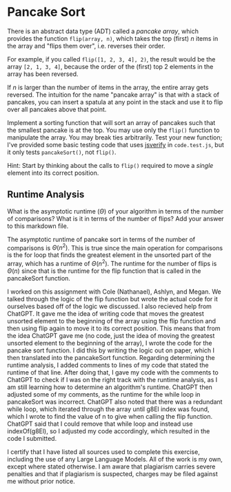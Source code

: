 # Pancake Sort

There is an abstract data type (ADT) called a *pancake array*, which provides
the function `flip(array, n)`, which takes the top (first) $n$ items in the
array and "flips them over", i.e. reverses their order.

For example, if you called `flip([1, 2, 3, 4], 2)`, the result would
be the array  `[2, 1, 3, 4]`, because the order of the (first) top 2
elements in the array has been reversed.

If $n$ is larger than the number of items in the array, the entire array gets
reversed. The intuition for the name "pancake array" is that with a stack of
pancakes, you can insert a spatula at any point in the stack and use it to flip
over all pancakes above that point.

Implement a sorting function that will sort an array of pancakes such that the
smallest pancake is at the top. You may use only the `flip()` function to
manipulate the array. You may break ties arbitrarily. Test your new function;
I've provided some basic testing code that uses
[jsverify](https://jsverify.github.io/) in `code.test.js`, but it only tests
`pancakeSort()`, not `flip()`.

Hint: Start by thinking about the calls to `flip()` required to move a *single*
element into its correct position.

## Runtime Analysis

What is the asymptotic runtime ($\Theta$) of your algorithm in terms of the
number of comparisons? What is it in terms of the number of flips? Add your
answer to this markdown file.

The asymptotic runtime of pancake sort in terms of the number of comparisons is $\Theta(n^2)$.  This is true since the main operation for comparisons is the for loop that finds the greatest element in the unsorted part of the array, which has a runtime of $\Theta(n^2)$.  The runtime for the number of flips is $\Theta(n)$ since that is the runtime for the flip function that is called in the pancakeSort function.

I worked on this assignment with Cole (Nathanael), Ashlyn, and Megan.  We talked through the logic of the flip function but wrote the actual code for it ourselves based off of the logic we discussed.  I also recieved help from ChatGPT.  It gave me the idea of writing code that moves the greatest unsorted element to the beginning of the array using the flip function and then using flip again to move it to its correct position.  This means that from the idea ChatGPT gave me (no code, just the idea of moving the greatest unsorted element to the beginning of the array), I wrote the code for the pancake sort function.  I did this by writing the logic out on paper, which I then translated into the pancakeSort function.  Regarding determining the runtime analysis, I added comments to lines of my code that stated the runtime of that line.  After doing that, I gave my code with the comments to ChatGPT to check if I was on the right track with the runtime analysis, as I am still learning how to determine an algorithm's runtime.  ChatGPT then adjusted some of my comments, as the runtime for the while loop in pancakeSort was incorrect.  ChatGPT also noted that there was a redundant while loop, which iterated through the array until g8El index was found, which I wrote to find the value of n to give when calling the flip function.  ChatGPT said that I could remove that while loop and instead use indexOf(g8El), so I adjusted my code accordingly, which resulted in the code I submitted.

I certify that I have listed all sources used to complete this exercise, including the use of any Large Language Models.  All of the work is my own, except where stated otherwise.  I am aware that plagiarism carries severe penalties and that if plagiarism is suspected, charges may be filed against me without prior notice.
